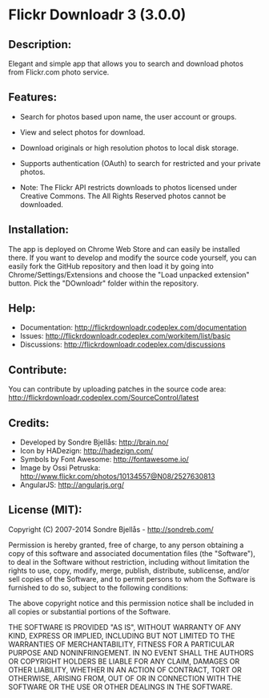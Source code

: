 Flickr Downloadr 3 (3.0.0)
============

## Description:

Elegant and simple app that allows you to search and download
photos from Flickr.com photo service.

## Features:
- Search for photos based upon name, the user account or groups.
- View and select photos for download.
- Download originals or high resolution photos to local disk storage.
- Supports authentication (OAuth) to search for restricted and your private photos.

- Note: The Flickr API restricts downloads to photos licensed under Creative Commons. The All Rights Reserved photos cannot be downloaded.

## Installation:

The app is deployed on Chrome Web Store and can easily be installed there.
If you want to develop and modify the source code yourself, you can easily fork the GitHub repository
and then load it by going into Chrome/Settings/Extensions and choose the
"Load unpacked extension" button. Pick the "DOwnloadr" folder within the repository.

## Help:

- Documentation: http://flickrdownloadr.codeplex.com/documentation
- Issues: http://flickrdownloadr.codeplex.com/workitem/list/basic
- Discussions: http://flickrdownloadr.codeplex.com/discussions

## Contribute:

You can contribute by uploading patches in the source code area:
http://flickrdownloadr.codeplex.com/SourceControl/latest

## Credits:
- Developed by Sondre Bjellås: http://brain.no/
- Icon by HADezign: http://hadezign.com/
- Symbols by Font Awesome: http://fontawesome.io/
- Image by Ossi Petruska: http://www.flickr.com/photos/10134557@N08/2527630813
- AngularJS: http://angularjs.org/

## License (MIT):

Copyright (C) 2007-2014 Sondre Bjellås - http://sondreb.com/

Permission is hereby granted, free of charge, to any person obtaining
a copy of this software and associated documentation files (the
"Software"), to deal in the Software without restriction, including
without limitation the rights to use, copy, modify, merge, publish,
distribute, sublicense, and/or sell copies of the Software, and to
permit persons to whom the Software is furnished to do so, subject to
the following conditions:

The above copyright notice and this permission notice shall be
included in all copies or substantial portions of the Software.

THE SOFTWARE IS PROVIDED "AS IS", WITHOUT WARRANTY OF ANY KIND,
EXPRESS OR IMPLIED, INCLUDING BUT NOT LIMITED TO THE WARRANTIES OF
MERCHANTABILITY, FITNESS FOR A PARTICULAR PURPOSE AND
NONINFRINGEMENT. IN NO EVENT SHALL THE AUTHORS OR COPYRIGHT HOLDERS BE
LIABLE FOR ANY CLAIM, DAMAGES OR OTHER LIABILITY, WHETHER IN AN ACTION
OF CONTRACT, TORT OR OTHERWISE, ARISING FROM, OUT OF OR IN CONNECTION
WITH THE SOFTWARE OR THE USE OR OTHER DEALINGS IN THE SOFTWARE.